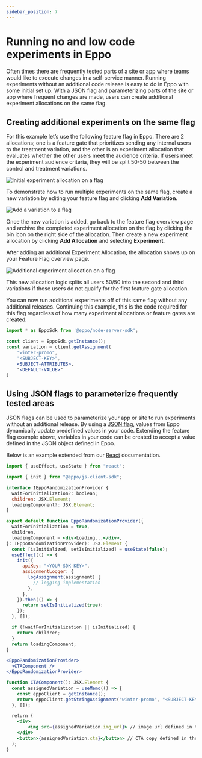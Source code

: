 ```yaml
---
sidebar_position: 7
---
```


# Running no and low code experiments in Eppo

Often times there are frequently tested parts of a site or app where teams would like to execute changes in a self-service manner. Running experiments without an additional code release is easy to do in Eppo with some initial set up. With a JSON flag and parameterizing parts of the site or app where frequent changes are made, users can create additional experiment allocations on the same flag.

## Creating additional experiments on the same flag

For this example let’s use the following feature flag in Eppo. There are 2 allocations; one is a feature gate that prioritizes sending any internal users to the treatment variation, and the other is an experiment allocation that evaluates whether the other users meet the audience criteria. If users meet the experiment audience criteria, they will be split 50-50 between the control and treatment variations.

![Initial experiment allocation on a flag](/img/guides/no-low-code-experiments/first-exp-allocation.png)

To demonstrate how to run multiple experiments on the same flag, create a new variation by editing your feature flag and clicking **Add Variation**.

![Add a variation to a flag](/img/guides/no-low-code-experiments/add-variation.png)

Once the new variation is added, go back to the feature flag overview page and archive the completed experiment allocation on the flag by clicking the bin icon on the right side of the allocation. Then create a new experiment allocation by clicking **Add Allocation** and selecting **Experiment**.

After adding an additional Experiment Allocation, the allocation shows up on your Feature Flag overview page.

![Additional experiment allocation on a flag](/img/guides/no-low-code-experiments/second-exp-allocation.png)


This new allocation logic splits all users 50/50 into the second and third variations if those users do not qualify for the first feature gate allocation.

You can now run additional experiments off of this same flag without any additional releases. Continuing this example, this is the code required for this flag regardless of how many experiment allocations or feature gates are created:

```jsx
import * as EppoSdk from '@eppo/node-server-sdk';

const client = EppoSdk.getInstance();
const variation = client.getAssignment(
    "winter-promo", 
    "<SUBJECT-KEY>", 
    <SUBJECT-ATTRIBUTES>, 
    "<DEFAULT-VALUE>"
)
```


## Using JSON flags to parameterize frequently tested areas

JSON flags can be used to parameterize your app or site to run experiments without an additional release. By using a [JSON flag](/feature-flagging/concepts/flag-variations#json-flags), values from Eppo dynamically update predefined values in your code. Extending the feature flag example above, variables in your code can be created to accept a value defined in the JSON object defined in Eppo.

Below is an example extended from our [React](/sdks/client-sdks/javascript/react) documentation.

```jsx
import { useEffect, useState } from "react";

import { init } from "@eppo/js-client-sdk";

interface IEppoRandomizationProvider {
  waitForInitialization?: boolean;
  children: JSX.Element;
  loadingComponent?: JSX.Element;
}

export default function EppoRandomizationProvider({
  waitForInitialization = true,
  children,
  loadingComponent = <div>Loading...</div>,
}: IEppoRandomizationProvider): JSX.Element {
  const [isInitialized, setIsInitialized] = useState(false);
  useEffect(() => {
    init({
      apiKey: "<YOUR-SDK-KEY>",
      assignmentLogger: {
        logAssignment(assignment) {
          // logging implementation
        },
      },
    }).then(() => {
      return setIsInitialized(true);
    });
  }, []);

  if (!waitForInitialization || isInitialized) {
    return children;
  }
  return loadingComponent;
}
```
```jsx
<EppoRandomizationProvider>
  <CTAComponent />
</EppoRandomizationProvider>
```
```jsx
function CTAComponent(): JSX.Element {
  const assignedVariation = useMemo(() => {
    const eppoClient = getInstance();
    return eppoClient.getStringAssignment("winter-promo", "<SUBJECT-KEY>", <SUBJECT-ATTRIBUTES>, "<DEFAULT-VALUE>");
  }, []);

  return (
    <div>
	    <img src={assignedVariation.img_url}> // image url defined in the Eppo JSON flag
    </div>
    <button>{assignedVariation.cta}</button> // CTA copy defined in the Eppo JSON flag
  );
}
```